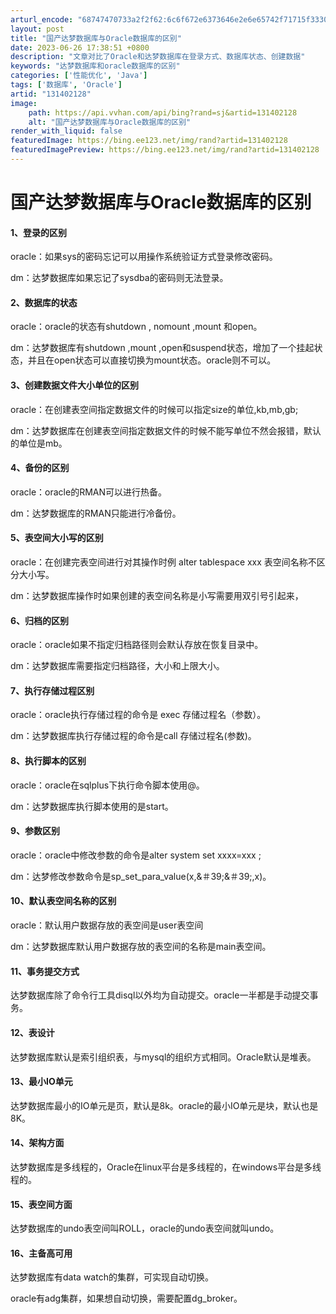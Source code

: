 ```yaml
---
arturl_encode: "68747470733a2f2f62:6c6f672e6373646e2e6e65742f71715f33303731333732312f:61727469636c652f64657461696c732f313331343032313238"
layout: post
title: "国产达梦数据库与Oracle数据库的区别"
date: 2023-06-26 17:38:51 +0800
description: "文章对比了Oracle和达梦数据库在登录方式、数据库状态、创建数据"
keywords: "达梦数据库和oracle数据库的区别"
categories: ['性能优化', 'Java']
tags: ['数据库', 'Oracle']
artid: "131402128"
image:
    path: https://api.vvhan.com/api/bing?rand=sj&artid=131402128
    alt: "国产达梦数据库与Oracle数据库的区别"
render_with_liquid: false
featuredImage: https://bing.ee123.net/img/rand?artid=131402128
featuredImagePreview: https://bing.ee123.net/img/rand?artid=131402128
---
```


# 国产达梦数据库与Oracle数据库的区别

#### 1、登录的区别

oracle：如果sys的密码忘记可以用操作系统验证方式登录修改密码。

dm：达梦数据库如果忘记了sysdba的密码则无法登录。

#### 2、数据库的状态

oracle：oracle的状态有shutdown , nomount ,mount 和open。

dm：达梦数据库有shutdown ,mount ,open和suspend状态，增加了一个挂起状态，并且在open状态可以直接切换为mount状态。oracle则不可以。

#### 3、创建数据文件大小单位的区别

oracle：在创建表空间指定数据文件的时候可以指定size的单位,kb,mb,gb;

dm：达梦数据库在创建表空间指定数据文件的时候不能写单位不然会报错，默认的单位是mb。

#### 4、备份的区别

oracle：oracle的RMAN可以进行热备。

dm：达梦数据库的RMAN只能进行冷备份。

#### 5、表空间大小写的区别

oracle：在创建完表空间进行对其操作时例 alter tablespace xxx 表空间名称不区分大小写。

dm：达梦数据库操作时如果创建的表空间名称是小写需要用双引号引起来，

#### 6、归档的区别

oracle：oracle如果不指定归档路径则会默认存放在恢复目录中。

dm：达梦数据库需要指定归档路径，大小和上限大小。

#### 7、执行存储过程区别

oracle：oracle执行存储过程的命令是 exec 存储过程名（参数）。

dm：达梦数据库执行存储过程的命令是call 存储过程名(参数)。

#### 8、执行脚本的区别

oracle：oracle在sqlplus下执行命令脚本使用@。

dm：达梦数据库执行脚本使用的是start。

#### 9、参数区别

oracle：oracle中修改参数的命令是alter system set xxxx=xxx ;

dm：达梦修改参数命令是sp\_set\_para\_value(x,&＃39;&＃39;,x)。

#### 10、默认表空间名称的区别

oracle：默认用户数据存放的表空间是user表空间

dm：达梦数据库默认用户数据存放的表空间的名称是main表空间。

#### 11、事务提交方式

达梦数据库除了命令行工具disql以外均为自动提交。oracle一半都是手动提交事务。

#### 12、表设计

达梦数据库默认是索引组织表，与mysql的组织方式相同。Oracle默认是堆表。

#### 13、最小IO单元

达梦数据库最小的IO单元是页，默认是8k。oracle的最小IO单元是块，默认也是8K。

#### 14、架构方面

达梦数据库是多线程的，Oracle在linux平台是多线程的，在windows平台是多线程的。

#### 15、表空间方面

达梦数据库的undo表空间叫ROLL，oracle的undo表空间就叫undo。

#### 16、主备高可用

达梦数据库有data watch的集群，可实现自动切换。

oracle有adg集群，如果想自动切换，需要配置dg\_broker。